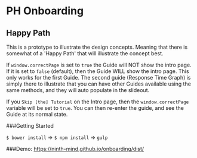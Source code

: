# PH Onboarding

## Happy Path

This is a prototype to illustrate the design concepts. Meaning that there is somewhat of a 'Happy Path' that will illustrate the concept best.

If `window.correctPage` is set to `true` the Guide will NOT show the intro page. If it is set to `false` (default), then the Guide WILL show the intro page. This only works for the first Guide. The second guide (Response Time Graph) is simply there to illustrate that you can have other Guides available using the same methods, and they will auto populate in the slideout.

If you `Skip [the] Tutorial` on the Intro page, then the `window.correctPage` variable will be set to `true`. You can then re-enter the guide, and see the Guide at its normal state.

###Getting Started

`$ bower install` => `$ npm install` => `gulp`

###Demo:
https://ninth-mind.github.io/onboarding/dist/